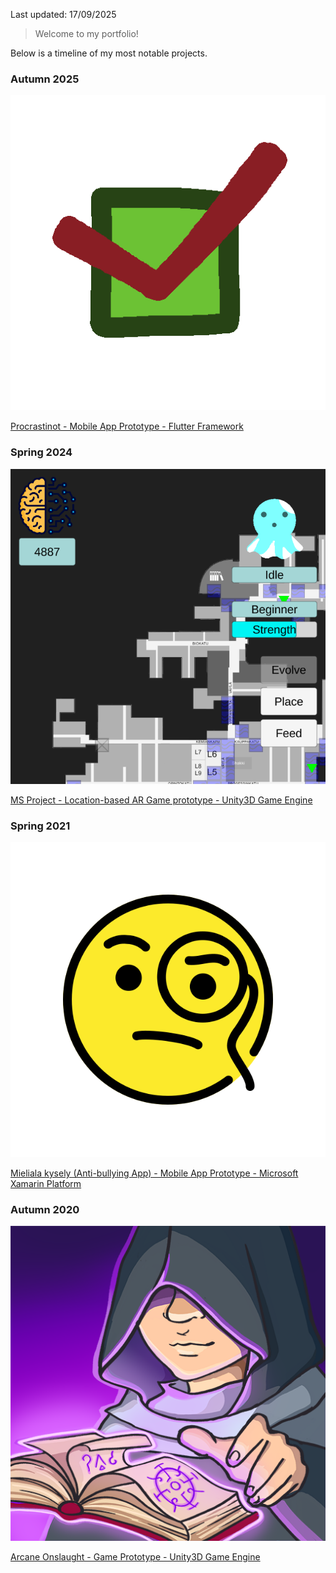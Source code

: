 <link rel="stylesheet" href="./style.css">

Last updated: 17/09/2025 

>Welcome to my portfolio!

Below is a timeline of my most notable projects.

### Autumn 2025

<img class="logo" src="./images/procrastinot_logo.png">

[Procrastinot - Mobile App Prototype - Flutter Framework](https://etex99.github.io/portfolio/procrastinot)

### Spring 2024

<img class="logo" src="./images/ms_project.png">

[MS Project - Location-based AR Game prototype - Unity3D Game Engine](https://etex99.github.io/portfolio/ms_project)

### Spring 2021

<img class="logo" src="./images/mieliala_kysely_logo.png">

[Mieliala kysely (Anti-bullying App) - Mobile App Prototype - Microsoft Xamarin Platform](https://etex99.github.io/portfolio/mieliala_kysely)

<div style="clear:both;"></div>

### Autumn 2020

<img class="logo" src="./images/arcane_onslaught_logo.png">

[Arcane Onslaught - Game Prototype - Unity3D Game Engine](https://etex99.github.io/portfolio/arcane_onslaught)

<div style="clear:both;"></div>
